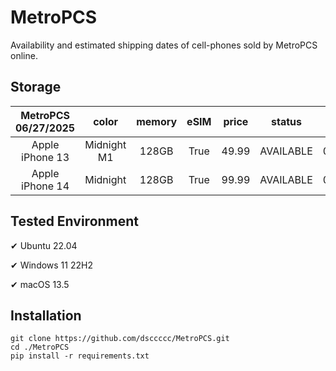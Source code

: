 # MetroPCS
Availability and estimated shipping dates of cell-phones sold by MetroPCS online.
## Storage
|MetroPCS 06/27/2025|color|memory|eSIM|price|status|shipping from|shipping to|
|:--:|:--:|:--:|:--:|:--:|:--:|:--:|:--:|
|Apple iPhone 13|Midnight M1|128GB|True|49.99|AVAILABLE|06/27/2025|06/30/2025|
|Apple iPhone 14|Midnight|128GB|True|99.99|AVAILABLE|06/27/2025|06/30/2025|

## Tested Environment
✔ Ubuntu 22.04

✔ Windows 11 22H2

✔ macOS 13.5
## Installation
```
git clone https://github.com/dsccccc/MetroPCS.git
cd ./MetroPCS
pip install -r requirements.txt
```
